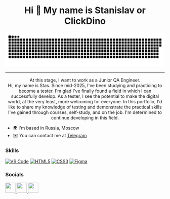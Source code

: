 <h1 align="center">Hi 👋 My name is Stanislav or ClickDino</h1>

<p align="center">
 <img width="800" src="github-snake.svg" alt="snake"/>
</p>

---

<p align="center">At this stage, I want to work as a Junior QA Engineer.<br>
Hi, my name is Stas. Since mid-2025, I've been studying and practicing to become a tester. I'm glad I've finally found a field in which I can successfully develop. As a tester, I see the potential to make the digital world, at the very least, more welcoming for everyone. In this portfolio, I'd like to share my knowledge of testing and demonstrate the practical skills I've gained through courses, self-study, and on the job. I'm determined to continue developing in this field.</p>

* 🌍  I'm based in Russia, Moscow
* ✉️  You can contact me at [Telegram](https://t.me/dino_dollar)

<h3 align="left">Skills</h3>

<p align="left">
 <a href="https://code.visualstudio.com/" target="_blank" rel="noreferrer"><img src="https://raw.githubusercontent.com/danielcranney/readme-generator/main/public/icons/skills/visualstudiocode.svg" width="36" height="36" alt="VS Code" /></a>
 <a href="https://developer.mozilla.org/en-US/docs/Glossary/HTML5" target="_blank" rel="noreferrer"><img src="https://raw.githubusercontent.com/danielcranney/readme-generator/main/public/icons/skills/html5-colored.svg" width="36" height="36" alt="HTML5" /></a>
 <a href="https://www.w3.org/TR/CSS/#css" target="_blank" rel="noreferrer"><img src="https://raw.githubusercontent.com/danielcranney/readme-generator/main/public/icons/skills/css3-colored.svg" width="36" height="36" alt="CSS3" /></a>
 <a href="https://www.figma.com/" target="_blank" rel="noreferrer"><img src="https://raw.githubusercontent.com/danielcranney/readme-generator/main/public/icons/skills/figma-colored.svg" width="36" height="36" alt="Figma" /></a>
</p>

<h3 align="left">Socials</h3>

<p align="left"> 
<a href="https://www.facebook.com/chegodaev.stas" target="_blank" rel="noreferrer"> <picture> <source media="(prefers-color-scheme:)" srcset="https://raw.githubusercontent.com/danielcranney/readme-generator/main/public/icons/socials/facebook-dark.svg" /> <source media="(prefers-color-scheme: light)" srcset="https://raw.githubusercontent.com/danielcranney/readme-generator/main/public/icons/socials/facebook.svg" /> <img src="https://raw.githubusercontent.com/danielcranney/readme-generator/main/public/icons/socials/facebook.svg" width="32" height="32" /> </picture> </a>
<a href="https://www.github.com/ClickDino" target="_blank" rel="noreferrer"> <picture> <source media="(prefers-color-scheme:dark)" srcset="https://raw.githubusercontent.com/danielcranney/readme-generator/main/public/icons/socials/github-dark.svg" /> <source media="(prefers-color-scheme: light)" srcset="https://raw.githubusercontent.com/danielcranney/readme-generator/main/public/icons/socials/github.svg" /> <img src="https://raw.githubusercontent.com/danielcranney/readme-generator/main/public/icons/socials/github.svg" width="32" height="32" /> </picture> </a>
<a href="http://www.instagram.com/chegodaev.stas" target="_blank" rel="noreferrer"> <picture> <source media="(prefers-color-scheme:)" srcset="https://raw.githubusercontent.com/danielcranney/readme-generator/main/public/icons/socials/instagram-dark.svg" /> <source media="(prefers-color-scheme: dark)" srcset="https://raw.githubusercontent.com/danielcranney/readme-generator/main/public/icons/socials/instagram.svg" /> <img src="https://raw.githubusercontent.com/danielcranney/readme-generator/main/public/icons/socials/instagram.svg" width="32" height="32" /> </picture> </a></p>

